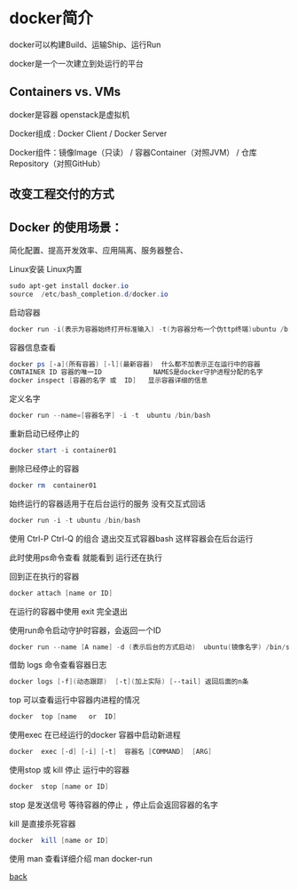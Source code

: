 # docker简介

docker可以构建Build、运输Ship、运行Run

docker是一个一次建立到处运行的平台

## Containers vs. VMs 

docker是容器  openstack是虚拟机

Docker组成 : Docker Client     / Docker Server

Docker组件：镜像Image（只读）  / 容器Container（对照JVM） / 仓库Repository（对照GitHub）

## 改变工程交付的方式

## Docker 的使用场景：

简化配置、提高开发效率、应用隔离、服务器整合、

Linux安装  Linux内置
```PowerShell
sudo apt-get install docker.io
source  /etc/bash_completion.d/docker.io
```

启动容器
```PowerShell
docker run -i(表示为容器始终打开标准输入) -t(为容器分布一个伪ttp终端)ubuntu /bin/bash
```


容器信息查看
```PowerShell
docker ps [-a](所有容器) [-l](最新容器)  什么都不加表示正在运行中的容器
CONTAINER ID 容器的唯一ID             NAMES是docker守护进程分配的名字
docker inspect [容器的名字 或  ID]   显示容器详细的信息
```
定义名字
```PowerShell
docker run --name=[容器名字] -i -t  ubuntu /bin/bash
```

重新启动已经停止的
```PowerShell
docker start -i container01
```

删除已经停止的容器
```PowerShell
docker rm  container01
```

始终运行的容器适用于在后台运行的服务  没有交互式回话
```PowerShell
docker run -i -t ubuntu /bin/bash
```

使用 Ctrl-P  Ctrl-Q 的组合 退出交互式容器bash  这样容器会在后台运行

此时使用ps命令查看  就能看到  运行还在执行

回到正在执行的容器

```PowerShell
docker attach [name or ID]
```

在运行的容器中使用 exit  完全退出

使用run命令启动守护时容器，会返回一个ID

```PowerShell
docker run --name [A name] -d (表示后台的方式启动)  ubuntu(镜像名字) /bin/sh -c "死循环"
```

借助 logs 命令查看容器日志
```PowerShell
docker logs [-f](动态跟踪)  [-t](加上实际) [--tail] 返回后面的n条
```

top 可以查看运行中容器内进程的情况
```PowerShell
docker  top [name   or  ID]
```

使用exec 在已经运行的docker 容器中启动新进程
```PowerShell
docker  exec [-d] [-i] [-t]  容器名 [COMMAND]  [ARG]
```

使用stop 或 kill 停止  运行中的容器
```PowerShell
docker  stop [name or ID]
```
stop 是发送信号 等待容器的停止 ，停止后会返回容器的名字

kill 是直接杀死容器
```PowerShell
docker  kill [name or ID]
```

使用  man 查看详细介绍
man  docker-run

[back](../index.md)





